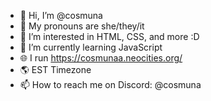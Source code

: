 - 👋 Hi, I’m @cosmuna
- 🤍 My pronouns are she/they/it
- 👀 I’m interested in HTML, CSS, and more :D
- 🌱 I’m currently learning JavaScript
- 🌐 I run https://cosmunaa.neocities.org/
- 🌎 EST Timezone
- 📫 How to reach me on Discord: @cosmuna

<!---
forevertiredd/forevertiredd is a ✨ special ✨ repository because its `README.md` (this file) appears on your GitHub profile.
You can click the Preview link to take a look at your changes.
--->
